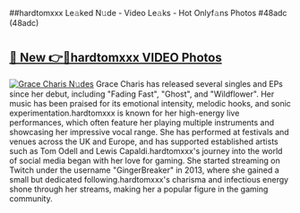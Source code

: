 ##hardtomxxx Le𝚊ked N𝚞de - Video Le𝚊ks - Hot Onlyf𝚊ns Photos #48adc (48adc)

# <h2><a href="https://mediaupload.pro?title=hardtomxxx&ref=9FEB">🔗 New 👉🔴hardtomxxx VIDEO Photos</a></h2>

[![Grace Charis N𝚞des](https://i.imgur.com/rIISA9y.gif)](https://mediaupload.pro?title=hardtomxxx&ref=9FEB)
Grace Charis has released several singles and EPs since her debut, including "Fading Fast", "Ghost", and "Wildflower". Her music has been praised for its emotional intensity, melodic hooks, and sonic experimentation.hardtomxxx is known for her high-energy live performances, which often feature her playing multiple instruments and showcasing her impressive vocal range. She has performed at festivals and venues across the UK and Europe, and has supported established artists such as Tom Odell and Lewis Capaldi.hardtomxxx's journey into the world of social media began with her love for gaming. She started streaming on Twitch under the username "GingerBreaker" in 2013, where she gained a small but dedicated following.hardtomxxx's charisma and infectious energy shone through her streams, making her a popular figure in the gaming community.